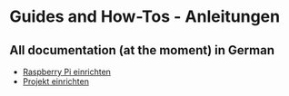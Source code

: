 # Guides and How-Tos - Anleitungen

## All documentation (at the moment) in German

- [Raspberry Pi einrichten](raspi-setup.md)
- [Projekt einrichten](project-setup.md)